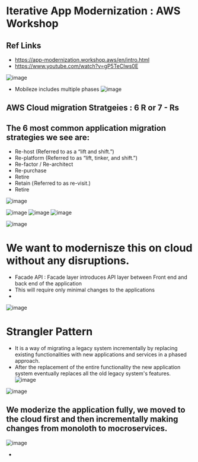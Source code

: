 # Iterative App Modernization : AWS Workshop
## Ref Links
- https://app-modernization.workshop.aws/en/intro.html
- https://www.youtube.com/watch?v=gP5TeCIws0E

![image](https://user-images.githubusercontent.com/32443900/132957318-6f0516a0-474a-4adc-92f5-07d1e83246a1.png)
- Mobileze includes multiple phases
![image](https://user-images.githubusercontent.com/32443900/132957367-931d3ef8-604a-4755-a003-7167303bb7fc.png)

##  AWS Cloud migration Stratgeies : 6 R or 7 - Rs
## The 6 most common application migration strategies we see are:
-  Re-host (Referred to as a “lift and shift.”)
-  Re-platform (Referred to as “lift, tinker, and shift.”)
-  Re-factor / Re-architect  
-  Re-purchase
-  Retire
-  Retain ( Referred to as re-visit.)
-  Retire

![image](https://user-images.githubusercontent.com/32443900/132957450-9b090ed5-765f-4a5e-9466-c56ff674df7a.png)

![image](https://user-images.githubusercontent.com/32443900/132957501-7d8c9490-26d9-4330-a0c0-e33576f48349.png)
![image](https://user-images.githubusercontent.com/32443900/132957529-b36008a1-2496-416a-8b65-e7abf8d0505b.png)
![image](https://user-images.githubusercontent.com/32443900/132957535-9895f3db-e393-41e3-9771-05ff3e888d92.png)

![image](https://user-images.githubusercontent.com/32443900/132957548-866687b2-c3aa-4802-aa88-2fe17216392f.png)

# We want to modernisze this on cloud without any disruptions.
-  Facade API : Facade layer introduces API layer between Front end and back end of the application
-  This will require only minimal changes to the applications
-  
![image](https://user-images.githubusercontent.com/32443900/132957558-6cea8207-7dcf-4459-b6a6-e1dfd71fd05e.png)

# Strangler Pattern
- It is a way of migrating a legacy system incrementally by replacing existing functionalities with new applications and services in a phased approach. 
- After the replacement of the entire functionality the new application system eventually replaces all the old legacy system's features. 
![image](https://user-images.githubusercontent.com/32443900/132957709-f2ba5dea-8713-4c15-aabb-84b4b065ddfe.png)

![image](https://user-images.githubusercontent.com/32443900/132957762-f168c94a-9c0c-47b8-9da0-f080e1e9b05e.png)

## We moderize the application fully, we moved to the cloud first and then incrementally making changes from monoloth to mocroservices.
![image](https://user-images.githubusercontent.com/32443900/132957776-187a3e69-dac2-4dd1-8b99-9c2f69695602.png)



- 




